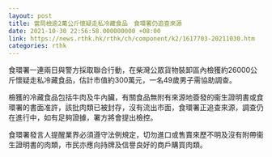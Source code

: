 ```yaml
---
layout: post
title: 當局檢逾2萬公斤懷疑走私冷藏食品　食環署仍追查來源
date: 2021-10-30 22:56:58.000000000 +08:00
link: https://news.rthk.hk/rthk/ch/component/k2/1617703-20211030.htm
categories: rthk
---
```


食環署一連兩日與警方採取聯合行動，在柴灣公眾貨物裝卸區內檢獲約26000公斤懷疑走私冷藏食品，估計市值約300萬元，一名49歲男子需協助調查。

檢獲的冷藏食品包括牛肉及牛內臟，有關食品無附有來源地簽發的衞生證明書或食環署的書面准許，該批肉類已被封存，沒有流出市面，食環署正追查來源，調查仍在進行中，如有足夠證據，署方將會提出檢控。

食環署發言人提醒業界必須遵守法例規定，切勿進口或售賣來歷不明及沒有附帶衞生證明書的肉類，市民亦應向持牌及信譽良好的商戶購買肉類。
